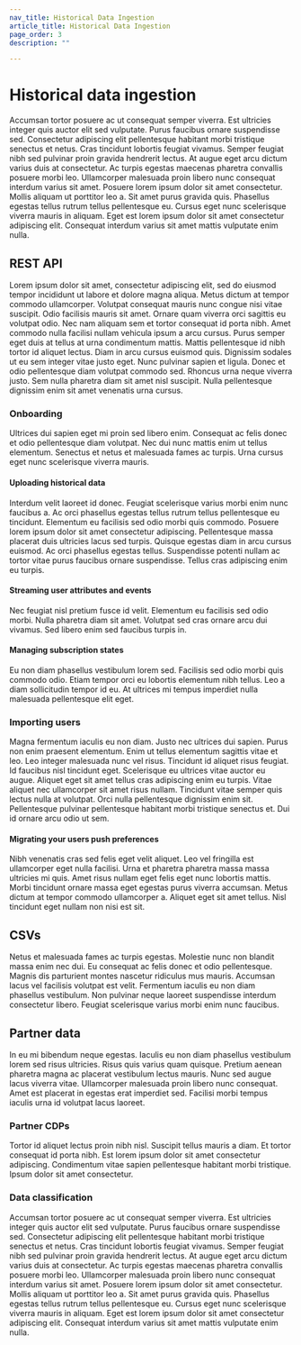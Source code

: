 ```yaml
---
nav_title: Historical Data Ingestion
article_title: Historical Data Ingestion
page_order: 3
description: ""

---
```


# Historical data ingestion 
Accumsan tortor posuere ac ut consequat semper viverra. Est ultricies integer quis auctor elit sed vulputate. Purus faucibus ornare suspendisse sed. Consectetur adipiscing elit pellentesque habitant morbi tristique senectus et netus. Cras tincidunt lobortis feugiat vivamus. Semper feugiat nibh sed pulvinar proin gravida hendrerit lectus. At augue eget arcu dictum varius duis at consectetur. Ac turpis egestas maecenas pharetra convallis posuere morbi leo. Ullamcorper malesuada proin libero nunc consequat interdum varius sit amet. Posuere lorem ipsum dolor sit amet consectetur. Mollis aliquam ut porttitor leo a. Sit amet purus gravida quis. Phasellus egestas tellus rutrum tellus pellentesque eu. Cursus eget nunc scelerisque viverra mauris in aliquam. Eget est lorem ipsum dolor sit amet consectetur adipiscing elit. Consequat interdum varius sit amet mattis vulputate enim nulla.


## REST API
Lorem ipsum dolor sit amet, consectetur adipiscing elit, sed do eiusmod tempor incididunt ut labore et dolore magna aliqua. Metus dictum at tempor commodo ullamcorper. Volutpat consequat mauris nunc congue nisi vitae suscipit. Odio facilisis mauris sit amet. Ornare quam viverra orci sagittis eu volutpat odio. Nec nam aliquam sem et tortor consequat id porta nibh. Amet commodo nulla facilisi nullam vehicula ipsum a arcu cursus. Purus semper eget duis at tellus at urna condimentum mattis. Mattis pellentesque id nibh tortor id aliquet lectus. Diam in arcu cursus euismod quis. Dignissim sodales ut eu sem integer vitae justo eget. Nunc pulvinar sapien et ligula. Donec et odio pellentesque diam volutpat commodo sed. Rhoncus urna neque viverra justo. Sem nulla pharetra diam sit amet nisl suscipit. Nulla pellentesque dignissim enim sit amet venenatis urna cursus.

### Onboarding
Ultrices dui sapien eget mi proin sed libero enim. Consequat ac felis donec et odio pellentesque diam volutpat. Nec dui nunc mattis enim ut tellus elementum. Senectus et netus et malesuada fames ac turpis. Urna cursus eget nunc scelerisque viverra mauris. 

#### Uploading historical data
Interdum velit laoreet id donec. Feugiat scelerisque varius morbi enim nunc faucibus a. Ac orci phasellus egestas tellus rutrum tellus pellentesque eu tincidunt. Elementum eu facilisis sed odio morbi quis commodo. Posuere lorem ipsum dolor sit amet consectetur adipiscing. Pellentesque massa placerat duis ultricies lacus sed turpis. Quisque egestas diam in arcu cursus euismod. Ac orci phasellus egestas tellus. Suspendisse potenti nullam ac tortor vitae purus faucibus ornare suspendisse. Tellus cras adipiscing enim eu turpis. 

#### Streaming user attributes and events
Nec feugiat nisl pretium fusce id velit. Elementum eu facilisis sed odio morbi. Nulla pharetra diam sit amet. Volutpat sed cras ornare arcu dui vivamus. Sed libero enim sed faucibus turpis in.

#### Managing subscription states
Eu non diam phasellus vestibulum lorem sed. Facilisis sed odio morbi quis commodo odio. Etiam tempor orci eu lobortis elementum nibh tellus. Leo a diam sollicitudin tempor id eu. At ultrices mi tempus imperdiet nulla malesuada pellentesque elit eget. 

### Importing users
Magna fermentum iaculis eu non diam. Justo nec ultrices dui sapien. Purus non enim praesent elementum. Enim ut tellus elementum sagittis vitae et leo. Leo integer malesuada nunc vel risus. Tincidunt id aliquet risus feugiat. Id faucibus nisl tincidunt eget. Scelerisque eu ultrices vitae auctor eu augue. Aliquet eget sit amet tellus cras adipiscing enim eu turpis. Vitae aliquet nec ullamcorper sit amet risus nullam. Tincidunt vitae semper quis lectus nulla at volutpat. Orci nulla pellentesque dignissim enim sit. Pellentesque pulvinar pellentesque habitant morbi tristique senectus et. Dui id ornare arcu odio ut sem.

#### Migrating your users push preferences
Nibh venenatis cras sed felis eget velit aliquet. Leo vel fringilla est ullamcorper eget nulla facilisi. Urna et pharetra pharetra massa massa ultricies mi quis. Amet risus nullam eget felis eget nunc lobortis mattis. Morbi tincidunt ornare massa eget egestas purus viverra accumsan. Metus dictum at tempor commodo ullamcorper a. Aliquet eget sit amet tellus. Nisl tincidunt eget nullam non nisi est sit. 

## CSVs
Netus et malesuada fames ac turpis egestas. Molestie nunc non blandit massa enim nec dui. Eu consequat ac felis donec et odio pellentesque. Magnis dis parturient montes nascetur ridiculus mus mauris. Accumsan lacus vel facilisis volutpat est velit. Fermentum iaculis eu non diam phasellus vestibulum. Non pulvinar neque laoreet suspendisse interdum consectetur libero. Feugiat scelerisque varius morbi enim nunc faucibus. 

## Partner data
In eu mi bibendum neque egestas. Iaculis eu non diam phasellus vestibulum lorem sed risus ultricies. Risus quis varius quam quisque. Pretium aenean pharetra magna ac placerat vestibulum lectus mauris. Nunc sed augue lacus viverra vitae. Ullamcorper malesuada proin libero nunc consequat. Amet est placerat in egestas erat imperdiet sed. Facilisi morbi tempus iaculis urna id volutpat lacus laoreet.

### Partner CDPs
Tortor id aliquet lectus proin nibh nisl. Suscipit tellus mauris a diam. Et tortor consequat id porta nibh. Est lorem ipsum dolor sit amet consectetur adipiscing. Condimentum vitae sapien pellentesque habitant morbi tristique. Ipsum dolor sit amet consectetur.

### Data classification
Accumsan tortor posuere ac ut consequat semper viverra. Est ultricies integer quis auctor elit sed vulputate. Purus faucibus ornare suspendisse sed. Consectetur adipiscing elit pellentesque habitant morbi tristique senectus et netus. Cras tincidunt lobortis feugiat vivamus. Semper feugiat nibh sed pulvinar proin gravida hendrerit lectus. At augue eget arcu dictum varius duis at consectetur. Ac turpis egestas maecenas pharetra convallis posuere morbi leo. Ullamcorper malesuada proin libero nunc consequat interdum varius sit amet. Posuere lorem ipsum dolor sit amet consectetur. Mollis aliquam ut porttitor leo a. Sit amet purus gravida quis. Phasellus egestas tellus rutrum tellus pellentesque eu. Cursus eget nunc scelerisque viverra mauris in aliquam. Eget est lorem ipsum dolor sit amet consectetur adipiscing elit. Consequat interdum varius sit amet mattis vulputate enim nulla.

